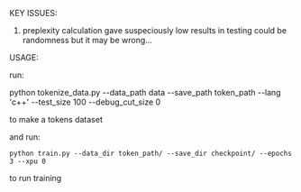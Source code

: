 KEY ISSUES:

1. preplexity calculation gave suspeciously low results in testing could be randomness but it may be wrong...  

USAGE: 

run:

 python tokenize_data.py --data_path data --save_path token_path --lang 'c++' --test_size 100 --debug_cut_size 0

to make a tokens dataset 

and run:

	python train.py --data_dir token_path/ --save_dir checkpoint/ --epochs 3 --xpu 0

to run training 

